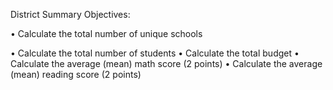 District Summary Objectives:

• Calculate the total number of unique schools

• Calculate the total number of students
• Calculate the total budget
• Calculate the average (mean) math score (2 points)
• Calculate the average (mean) reading score (2 points)

